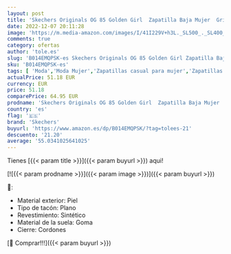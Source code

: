 ```yaml
---
layout: post
title: 'Skechers Originals OG 85 Golden Girl  Zapatilla Baja Mujer  Gris  Light Grey   38 EU'
date: 2022-12-07 20:11:28
image: 'https://m.media-amazon.com/images/I/41I229V+h3L._SL500_._SL400_.jpg'
comments: true
category: ofertas
author: 'tole.es'
slug: 'B014EMQPSK-es Skechers Originals OG 85 Golden Girl Zapatilla Baja Mujer...'
sku: 'B014EMQPSK-es'
tags: [ 'Moda','Moda Mujer','Zapatillas casual para mujer','Zapatillas y calzado deportivo para mujer','Zapatos para mujer','skechers','zapatilla','🇪🇸', ]
actualPrice: 51.18 EUR
currency: EUR
price: 51.18
comparePrice: 64.95 EUR
prodname: 'Skechers Originals OG 85 Golden Girl  Zapatilla Baja Mujer  Gris  Light Grey   38 EU'
country: 'es'
flag: '🇪🇸'
brand: 'Skechers'
buyurl: 'https://www.amazon.es/dp/B014EMQPSK/?tag=tolees-21'
descuento: '21.20'
average: '55.0341025641025'
---
```


Tienes [{{< param title >}}]({{< param buyurl >}}) aqui!

[![{{< param prodname >}}]({{< param image >}})]({{< param buyurl >}})

🔎:

- Material exterior: Piel
- Tipo de tacón: Plano
- Revestimiento: Sintético
- Material de la suela: Goma
- Cierre: Cordones

[🛒 Comprar!!!]({{< param buyurl >}})
